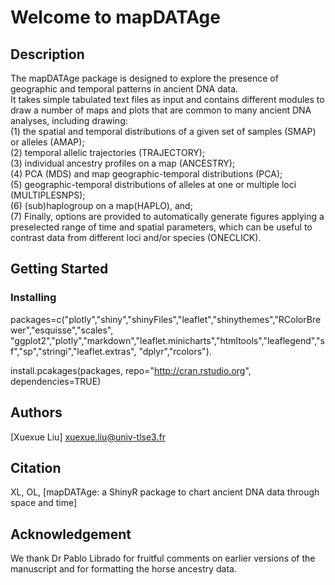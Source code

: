 # Welcome to mapDATAge

## Description

The mapDATAge package is designed to explore the presence of geographic and temporal patterns in ancient DNA data.<br/>
It takes simple tabulated text files as input and contains different modules to draw a number of maps and plots that are common to many ancient DNA analyses, including drawing: <br/>
(1) the spatial and temporal distributions of a given set of samples (SMAP) or alleles (AMAP);<br/>
(2) temporal allelic trajectories (TRAJECTORY);<br/>
(3) individual ancestry profiles on a map (ANCESTRY);<br/>
(4) PCA (MDS) and map geographic-temporal distributions (PCA);<br/>
(5) geographic-temporal distributions of alleles at one or multiple loci (MULTIPLESNPS);<br/>
(6) (sub)haplogroup on a map(HAPLO), and;<br/>
(7) Finally, options are provided to automatically generate figures applying a preselected range of time and spatial parameters, which can be useful to contrast data from different loci and/or species (ONECLICK).<br/>

## Getting Started

### Installing

packages=c("plotly","shiny","shinyFiles","leaflet","shinythemes","RColorBrewer","esquisse","scales",
"ggplot2","plotly","markdown","leaflet.minicharts","htmltools","leaflegend","sf","sp","stringi","leaflet.extras",
"dplyr","rcolors").

install.pcakages(packages, repo="http://cran.rstudio.org", dependencies=TRUE)

## Authors

[Xuexue Liu] xuexue.liu@univ-tlse3.fr

## Citation

XL, OL, [mapDATAge: a ShinyR package to chart ancient DNA data through space and time]

## Acknowledgement

We thank Dr Pablo Librado for fruitful comments on earlier versions of the manuscript and for formatting the horse ancestry data.
